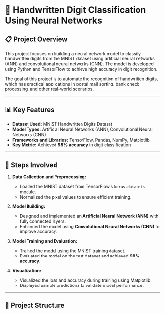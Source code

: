 # 🧠 Handwritten Digit Classification Using Neural Networks

## 📋 Project Overview
This project focuses on building a neural network model to classify handwritten digits from the MNIST dataset using artificial neural networks (ANN) and convolutional neural networks (CNN). The model is developed using Python and TensorFlow to achieve high accuracy in digit recognition.

The goal of this project is to automate the recognition of handwritten digits, which has practical applications in postal mail sorting, bank check processing, and other real-world scenarios.

---

## 📊 Key Features
- **Dataset Used:** MNIST Handwritten Digits Dataset
- **Model Types:** Artificial Neural Networks (ANN), Convolutional Neural Networks (CNN)
- **Frameworks and Libraries:** TensorFlow, Pandas, NumPy, Matplotlib
- **Key Metric:** Achieved **98% accuracy** in digit classification

---

## 🧪 Steps Involved
1. **Data Collection and Preprocessing:**
   - Loaded the MNIST dataset from TensorFlow's `keras.datasets` module.
   - Normalized the pixel values to ensure efficient training.

2. **Model Building:**
   - Designed and implemented an **Artificial Neural Network (ANN)** with fully connected layers.
   - Enhanced the model using **Convolutional Neural Networks (CNN)** to improve accuracy.

3. **Model Training and Evaluation:**
   - Trained the model using the MNIST training dataset.
   - Evaluated the model on the test dataset and achieved **98% accuracy**.

4. **Visualization:**
   - Visualized the loss and accuracy during training using Matplotlib.
   - Displayed sample predictions to validate model performance.

---

## 📂 Project Structure
